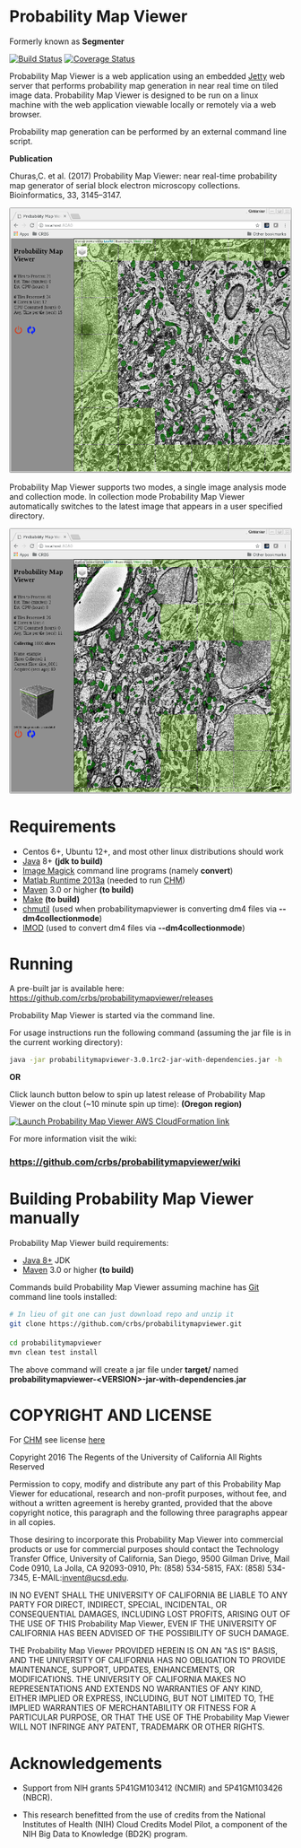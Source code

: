[chm]: http://www.sci.utah.edu/software/chm.html
[imagemagick]: http://www.imagemagick.org/
[matlabruntime]: http://www.mathworks.com/products/compiler/mcr/
[jetty]: http://eclipse.org/jetty/
[maven]: http://maven.apache.org/
[java]: https://www.oracle.com/java/index.html
[git]: https://git-scm.com/
[chmutil]: https://github.com/crbs/chmutil
[imod]: http://bio3d.colorado.edu/imod
[make]: https://www.gnu.org/software/make
Probability Map Viewer
======================

Formerly known as  **Segmenter**

[![Build Status](https://travis-ci.org/CRBS/probabilitymapviewer.svg?branch=master)](https://travis-ci.org/CRBS/probabilitymapviewer) [![Coverage Status](https://coveralls.io/repos/github/CRBS/probabilitymapviewer/badge.svg?branch=master)](https://coveralls.io/github/CRBS/probabilitymapviewer?branch=master)

Probability Map Viewer is a web application using an embedded [Jetty][jetty] web server that 
performs probability map generation in near real time on tiled image data. 
Probability Map Viewer is designed to be run on a linux machine with the web application
viewable locally or remotely via a web browser.

Probability map generation can be performed by an external command line script.

**Publication**

Churas,C. et al. (2017) Probability Map Viewer: near real-time probability map generator of serial block electron microscopy collections. Bioinformatics, 33, 3145–3147.


![Probability Map Viewer in Single Image Analysis Mode](docs/single.png)

Probability Map Viewer supports two modes, a single image analysis mode and collection mode. 
In collection mode Probability Map Viewer automatically switches to the latest image that 
appears in a user specified directory.

![Probability Map Viewer in Collection Mode](docs/collection.png)


Requirements
============

* Centos 6+, Ubuntu 12+, and most other linux distributions should work
* [Java][java] 8+ **(jdk to build)**
* [Image Magick][imagemagick] command line programs (namely **convert**)
* [Matlab Runtime 2013a][matlabruntime] (needed to run [CHM][chm])
* [Maven][maven] 3.0 or higher **(to build)**
* [Make][make] **(to build)**
* [chmutil][chmutil] (used when probabilitymapviewer is converting dm4 files via **--dm4collectionmode**)
* [IMOD][imod] (used to convert dm4 files via **--dm4collectionmode**)


Running 
=======

A pre-built jar is available here: https://github.com/crbs/probabilitymapviewer/releases

Probability Map Viewer is started via the command line.  

For usage instructions run the following command 
(assuming the jar file is in the current working directory):

```Bash
java -jar probabilitymapviewer-3.0.1rc2-jar-with-dependencies.jar -h
```

**OR**

Click launch button below to spin up latest release of Probability Map Viewer on the clout (~10 minute spin up time): **(Oregon region)**

[![Launch Probability Map Viewer AWS CloudFormation link](https://s3.amazonaws.com/cloudformation-examples/cloudformation-launch-stack.png)](https://console.aws.amazon.com/cloudformation/home?region=us-west-2#/stacks/new?stackName=probabilitymapviewer-stack-3-0-1rc2&templateURL=https://s3-us-west-2.amazonaws.com/probabilitymapviewer-releases/3.0.1rc2/probabilitymapviewer_3.0.1rc2_basic_cloudformation.json)

For more information visit the wiki:

### https://github.com/crbs/probabilitymapviewer/wiki


Building Probability Map Viewer manually  
===========================

Probability Map Viewer build requirements:

* [Java 8+][java] JDK
* [Maven][maven] 3.0 or higher **(to build)**

Commands build Probability Map Viewer assuming machine has [Git][git] command line tools 
installed:

```Bash
# In lieu of git one can just download repo and unzip it
git clone https://github.com/crbs/probabilitymapviewer.git

cd probabilitymapviewer
mvn clean test install
```

The above command will create a jar file under **target/** named 
**probabilitymapviewer-\<VERSION\>-jar-with-dependencies.jar**



COPYRIGHT AND LICENSE
=====================

For [CHM][chm] see license [here][CHM]
  
Copyright 2016 The Regents of the University of California All Rights Reserved

Permission to copy, modify and distribute any part of this Probability Map Viewer for 
educational, research and non-profit purposes, without fee, and without a 
written agreement is hereby granted, provided that the above copyright notice, 
this paragraph and the following three paragraphs appear in all copies.

Those desiring to incorporate this Probability Map Viewer into commercial products
or use for commercial purposes should contact the Technology Transfer Office, 
University of California, San Diego, 9500 Gilman Drive, Mail Code 0910, 
La Jolla, CA 92093-0910, Ph: (858) 534-5815, FAX: (858) 534-7345, 
E-MAIL:invent@ucsd.edu.

IN NO EVENT SHALL THE UNIVERSITY OF CALIFORNIA BE LIABLE TO ANY PARTY FOR 
DIRECT, INDIRECT, SPECIAL, INCIDENTAL, OR CONSEQUENTIAL DAMAGES, INCLUDING 
LOST PROFITS, ARISING OUT OF THE USE OF THIS Probability Map Viewer, EVEN IF THE UNIVERSITY 
OF CALIFORNIA HAS BEEN ADVISED OF THE POSSIBILITY OF SUCH DAMAGE.

THE Probability Map Viewer PROVIDED HEREIN IS ON AN "AS IS" BASIS, AND THE UNIVERSITY 
OF CALIFORNIA HAS NO OBLIGATION TO PROVIDE MAINTENANCE, SUPPORT, UPDATES, 
ENHANCEMENTS, OR MODIFICATIONS. THE UNIVERSITY OF CALIFORNIA MAKES NO 
REPRESENTATIONS AND EXTENDS NO WARRANTIES OF ANY KIND, EITHER IMPLIED OR 
EXPRESS, INCLUDING, BUT NOT LIMITED TO, THE IMPLIED WARRANTIES OF 
MERCHANTABILITY OR FITNESS FOR A PARTICULAR PURPOSE, OR THAT THE USE OF 
THE Probability Map Viewer WILL NOT INFRINGE ANY PATENT, TRADEMARK OR OTHER RIGHTS. 

Acknowledgements
================

* Support from NIH grants 5P41GM103412 (NCMIR) and 5P41GM103426 (NBCR).

* This research benefitted from the use of credits from the National Institutes of Health (NIH) Cloud Credits Model Pilot, a component of the NIH Big Data to Knowledge (BD2K) program.

